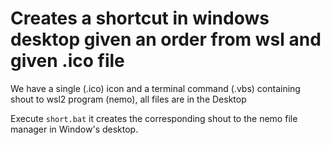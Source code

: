 # Creates a shortcut in windows desktop given an order from wsl and given .ico file
We have a single (.ico) icon and a terminal command (.vbs) containing shout to wsl2 program (nemo),
all files are in the Desktop

Execute <code>short.bat</code> it creates the corresponding shout to the nemo file manager in Window's desktop.

